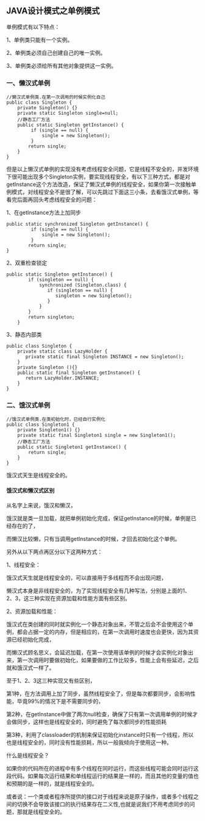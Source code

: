 ## JAVA设计模式之单例模式

单例模式有以下特点：

1、单例类只能有一个实例。

2、单例类必须自己创建自己的唯一实例。

3、单例类必须给所有其他对象提供这一实例。

### 一、懒汉式单例

	//懒汉式单例类.在第一次调用的时候实例化自己   
	public class Singleton {  
	    private Singleton() {}  
	    private static Singleton single=null;  
	    //静态工厂方法   
	    public static Singleton getInstance() {  
	         if (single == null) {    
	             single = new Singleton();  
	         }    
	        return single;  
	    }  
	}  

但是以上懒汉式单例的实现没有考虑线程安全问题，它是线程不安全的，并发环境下很可能出现多个Singleton实例，要实现线程安全，有以下三种方式，都是对getInstance这个方法改造，保证了懒汉式单例的线程安全，如果你第一次接触单例模式，对线程安全不是很了解，可以先跳过下面这三小条，去看饿汉式单例，等看完后面再回头考虑线程安全的问题：

1、在getInstance方法上加同步

	public static synchronized Singleton getInstance() {  
	         if (single == null) {    
	             single = new Singleton();  
	         }    
	        return single;  
	}  

2、双重检查锁定

	public static Singleton getInstance() {  
	        if (singleton == null) {    
	            synchronized (Singleton.class) {    
	               if (singleton == null) {    
	                  singleton = new Singleton();   
	               }    
	            }    
	        }    
	        return singleton;   
	    }  

3、静态内部类

	public class Singleton {    
	    private static class LazyHolder {    
	       private static final Singleton INSTANCE = new Singleton();    
	    }    
	    private Singleton (){}    
	    public static final Singleton getInstance() {    
	       return LazyHolder.INSTANCE;    
	    }    
	}    

### 二、饿汉式单例

	//饿汉式单例类.在类初始化时，已经自行实例化   
	public class Singleton1 {  
	    private Singleton1() {}  
	    private static final Singleton1 single = new Singleton1();  
	    //静态工厂方法   
	    public static Singleton1 getInstance() {  
	        return single;  
	    }  
	}  

 饿汉式天生是线程安全的。

#### 饿汉式和懒汉式区别

从名字上来说，饿汉和懒汉，

饿汉就是类一旦加载，就把单例初始化完成，保证getInstance的时候，单例是已经存在的了，

而懒汉比较懒，只有当调用getInstance的时候，才回去初始化这个单例。

另外从以下两点再区分以下这两种方式：

1、线程安全：

饿汉式天生就是线程安全的，可以直接用于多线程而不会出现问题，

懒汉式本身是非线程安全的，为了实现线程安全有几种写法，分别是上面的1、2、3，这三种实现在资源加载和性能方面有些区别。

2、资源加载和性能：

饿汉式在类创建的同时就实例化一个静态对象出来，不管之后会不会使用这个单例，都会占据一定的内存，但是相应的，在第一次调用时速度也会更快，因为其资源已经初始化完成，

而懒汉式顾名思义，会延迟加载，在第一次使用该单例的时候才会实例化对象出来，第一次调用时要做初始化，如果要做的工作比较多，性能上会有些延迟，之后就和饿汉式一样了。

至于1、2、3这三种实现又有些区别，

第1种，在方法调用上加了同步，虽然线程安全了，但是每次都要同步，会影响性能，毕竟99%的情况下是不需要同步的，

第2种，在getInstance中做了两次null检查，确保了只有第一次调用单例的时候才会做同步，这样也是线程安全的，同时避免了每次都同步的性能损耗

第3种，利用了classloader的机制来保证初始化instance时只有一个线程，所以也是线程安全的，同时没有性能损耗，所以一般我倾向于使用这一种。

什么是线程安全？

如果你的代码所在的进程中有多个线程在同时运行，而这些线程可能会同时运行这段代码。如果每次运行结果和单线程运行的结果是一样的，而且其他的变量的值也和预期的是一样的，就是线程安全的。

或者说：一个类或者程序所提供的接口对于线程来说是原子操作，或者多个线程之间的切换不会导致该接口的执行结果存在二义性,也就是说我们不用考虑同步的问题，那就是线程安全的。
